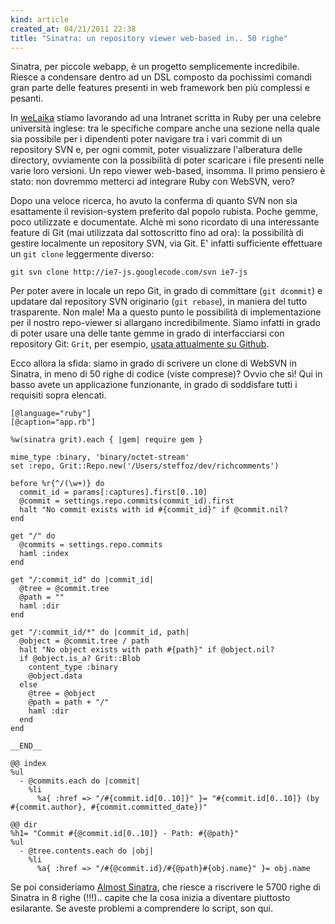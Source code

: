 ```yaml
---
kind: article
created_at: 04/21/2011 22:38
title: "Sinatra: un repository viewer web-based in.. 50 righe"
---
```


Sinatra, per piccole webapp, è un progetto semplicemente incredibile. Riesce a condensare dentro ad un DSL composto da pochissimi comandi gran parte delle features presenti in web framework ben più complessi e pesanti.

In [weLaika](http://www.welaika.com) stiamo lavorando ad una Intranet scritta in Ruby per una celebre università inglese: tra le specifiche compare anche una sezione nella quale sia possibile per i dipendenti poter navigare tra i vari commit di un repository SVN e, per ogni commit, poter visualizzare l'alberatura delle directory, ovviamente con la possibilità di poter scaricare i file presenti nelle varie loro versioni. Un repo viewer web-based, insomma. Il primo pensiero è stato: non dovremmo metterci ad integrare Ruby con WebSVN, vero?

Dopo una veloce ricerca, ho avuto la conferma di quanto SVN non sia esattamente il revision-system preferito dal popolo rubista. Poche gemme, poco utilizzate e documentate. Alchè mi sono ricordato di una interessante feature di Git (mai utilizzata dal sottoscritto fino ad ora): la possibilità di gestire localmente un repository SVN, via Git. E' infatti sufficiente effettuare un `git clone` leggermente diverso:

    git svn clone http://ie7-js.googlecode.com/svn ie7-js

Per poter avere in locale un repo Git, in grado di committare (`git dcommit`) e updatare dal repository SVN originario (`git rebase`), in maniera del tutto trasparente. Non male! Ma a questo punto le possibilità di implementazione per il nostro repo-viewer si allargano incredibilmente. Siamo infatti in grado di poter usare una delle tante gemme in grado di interfacciarsi con repository Git: `Grit`, per esempio, [usata attualmente su Github](https://github.com/schacon/grit).

Ecco allora la sfida: siamo in grado di scrivere un clone di WebSVN in Sinatra, in meno di 50 righe di codice (viste comprese)? Ovvio che sì! Qui in basso avete un applicazione funzionante, in grado di soddisfare tutti i requisiti sopra elencati.

    [@language="ruby"]
    [@caption="app.rb"]

    %w(sinatra grit).each { |gem| require gem }

    mime_type :binary, 'binary/octet-stream'
    set :repo, Grit::Repo.new('/Users/steffoz/dev/richcomments')

    before %r{^/(\w+)} do
      commit_id = params[:captures].first[0..10]
      @commit = settings.repo.commits(commit_id).first
      halt "No commit exists with id #{commit_id}" if @commit.nil?
    end

    get "/" do
      @commits = settings.repo.commits
      haml :index
    end

    get "/:commit_id" do |commit_id|
      @tree = @commit.tree
      @path = ""
      haml :dir
    end

    get "/:commit_id/*" do |commit_id, path|
      @object = @commit.tree / path
      halt "No object exists with path #{path}" if @object.nil?
      if @object.is_a? Grit::Blob
        content_type :binary
        @object.data
      else
        @tree = @object
        @path = path + "/"
        haml :dir
      end
    end

    __END__

    @@ index
    %ul
      - @commits.each do |commit|
        %li
          %a{ :href => "/#{commit.id[0..10]}" }= "#{commit.id[0..10]} (by #{commit.author}, #{commit.committed_date})"

    @@ dir
    %h1= "Commit #{@commit.id[0..10]} - Path: #{@path}"
    %ul
      - @tree.contents.each do |obj|
        %li
          %a{ :href => "/#{@commit.id}/#{@path}#{obj.name}" }= obj.name

Se poi consideriamo [Almost Sinatra](https://github.com/rkh/almost-sinatra), che riesce a riscrivere le 5700 righe di Sinatra in 8 righe (!!!).. capite che la cosa inizia a diventare piuttosto esilarante. Se aveste problemi a comprendere lo script, son qui.

